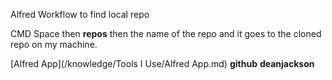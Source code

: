 Alfred Workflow to find local repo

CMD Space then **repos** then the name of the repo and it goes to the cloned repo on my machine.


[Alfred App](/knowledge/Tools I Use/Alfred App.md) **github** **deanjackson**
